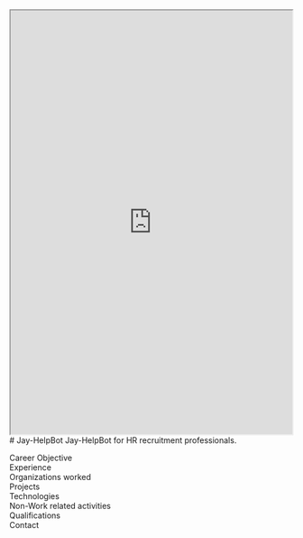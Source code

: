 <iframe width="500" height="750" align="right" allow="microphone;" src="https://console.dialogflow.com/api-client/demo/embedded/Jay-HelpBot"></iframe>
# Jay-HelpBot
Jay-HelpBot for HR recruitment professionals.  
  
Career Objective  
Experience  
Organizations worked  
Projects  
Technologies  
Non-Work related activities  
Qualifications  
Contact  
